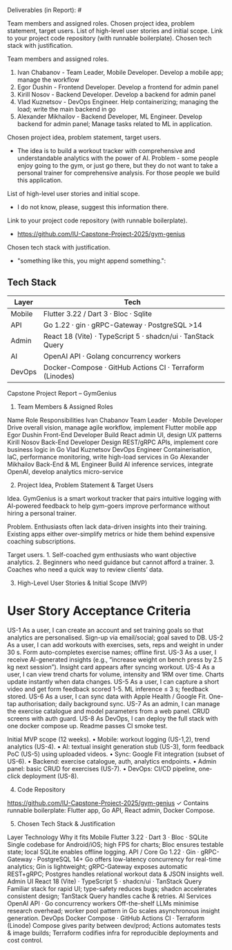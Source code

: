 Deliverables (in Report): #

Team members and assigned roles.
Chosen project idea, problem statement, target users.
List of high-level user stories and initial scope.
Link to your project code repository (with runnable boilerplate).
Chosen tech stack with justification.

Team members and assigned roles.
1. Ivan Chabanov - Team Leader, Mobile Developer. Develop a mobile app; manage the workflow
2. Egor Dushin - Frontend Developer. Develop a frontend for admin panel
3. Kirill Nosov	- Backend Developer. Develop a backend for admin panel
4. Vlad Kuznetsov - DevOps Engineer. Help containerizing; managing the load; write the main backend in go
5. Alexander Mikhailov - Backend Developer, ML Engineer. Develop backend for admin panel; Manage tasks related to ML in application.

Chosen project idea, problem statement, target users.
- The idea is to build a workout tracker with comprehensive and understandable analytics with the power of AI. Problem - some people enjoy going to the gym, or just go there, but they do not want to take a personal trainer for comprehensive analysis. For those people we build this application.

List of high-level user stories and initial scope.
- I do not know, please, suggest this information there.

Link to your project code repository (with runnable boilerplate).
- https://github.com/IU-Capstone-Project-2025/gym-genius

Chosen tech stack with justification.
- "something like this, you might append something.": 
## Tech Stack

| Layer  | Tech                                          |
| ------ | --------------------------------------------- |
| Mobile | Flutter 3.22 / Dart 3 · Bloc · Sqlite     |
| API    | Go 1.22 · gin · gRPC-Gateway · PostgreSQL >14 |
| Admin  | React 18 (Vite) · TypeScript 5 · shadcn/ui · TanStack Query |
| AI     | OpenAI API · Golang concurrency workers |
| DevOps | Docker-Compose · GitHub Actions CI · Terraform (Linodes) |

Capstone Project Report – GymGenius

1. Team Members & Assigned Roles

Name	Role	Responsibilities
Ivan Chabanov	Team Leader · Mobile Developer	Drive overall vision, manage agile workflow, implement Flutter mobile app
Egor Dushin	Front-End Developer	Build React admin UI, design UX patterns
Kirill Nosov	Back-End Developer	Design REST/gRPC APIs, implement core business logic in Go
Vlad Kuznetsov	DevOps Engineer	Containerisation, IaC, performance monitoring, write high-load services in Go
Alexander Mikhailov	Back-End & ML Engineer	Build AI inference services, integrate OpenAI, develop analytics micro-service

2. Project Idea, Problem Statement & Target Users

Idea. GymGenius is a smart workout tracker that pairs intuitive logging with AI-powered feedback to help gym-goers improve performance without hiring a personal trainer.

Problem. Enthusiasts often lack data-driven insights into their training. Existing apps either over-simplify metrics or hide them behind expensive coaching subscriptions.

Target users.
	1.	Self-coached gym enthusiasts who want objective analytics.
	2.	Beginners who need guidance but cannot afford a trainer.
	3.	Coaches who need a quick way to review clients’ data.

3. High-Level User Stories & Initial Scope (MVP)

#	User Story	Acceptance Criteria
US-1	As a user, I can create an account and set training goals so that analytics are personalised.	Sign-up via email/social; goal saved to DB.
US-2	As a user, I can add workouts with exercises, sets, reps and weight in under 30 s.	Form auto-completes exercise names; offline first.
US-3	As a user, I receive AI-generated insights (e.g., “increase weight on bench press by 2.5 kg next session”).	Insight card appears after syncing workout.
US-4	As a user, I can view trend charts for volume, intensity and 1RM over time.	Charts update instantly when data changes.
US-5	As a user, I can capture a short video and get form feedback scored 1-5.	ML inference ≤ 3 s; feedback stored.
US-6	As a user, I can sync data with Apple Health / Google Fit.	One-tap authorisation; daily background sync.
US-7	As an admin, I can manage the exercise catalogue and model parameters from a web panel.	CRUD screens with auth guard.
US-8	As DevOps, I can deploy the full stack with one docker compose up.	Readme passes CI smoke test.

Initial MVP scope (12 weeks).
	•	Mobile: workout logging (US-1,2), trend analytics (US-4).
	•	AI: textual insight generation stub (US-3), form feedback PoC (US-5) using uploaded videos.
	•	Sync: Google Fit integration (subset of US-6).
	•	Backend: exercise catalogue, auth, analytics endpoints.
	•	Admin panel: basic CRUD for exercises (US-7).
	•	DevOps: CI/CD pipeline, one-click deployment (US-8).

4. Code Repository

https://github.com/IU-Capstone-Project-2025/gym-genius
✓ Contains runnable boilerplate: Flutter app, Go API, React admin, Docker Compose.

5. Chosen Tech Stack & Justification

Layer	Technology	Why it fits
Mobile	Flutter 3.22 · Dart 3 · Bloc · SQLite	Single codebase for Android/iOS; high FPS for charts; Bloc ensures testable state; local SQLite enables offline logging.
API / Core	Go 1.22 · Gin · gRPC-Gateway · PostgreSQL 14+	Go offers low-latency concurrency for real-time analytics; Gin is lightweight; gRPC-Gateway exposes automatic REST+gRPC; Postgres handles relational workout data & JSON insights well.
Admin UI	React 18 (Vite) · TypeScript 5 · shadcn/ui · TanStack Query	Familiar stack for rapid UI; type-safety reduces bugs; shadcn accelerates consistent design; TanStack Query handles cache & retries.
AI Services	OpenAI API · Go concurrency workers	Off-the-shelf LLMs minimise research overhead; worker pool pattern in Go scales asynchronous insight generation.
DevOps	Docker Compose · GitHub Actions CI · Terraform (Linode)	Compose gives parity between dev/prod; Actions automates tests & image builds; Terraform codifies infra for reproducible deployments and cost control.